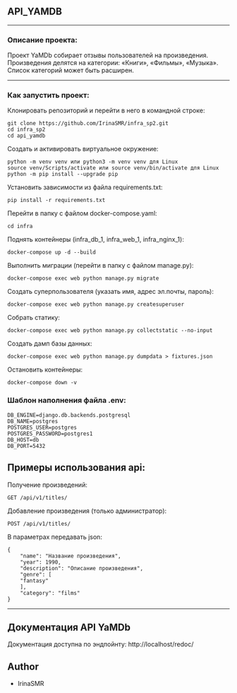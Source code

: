 ## API_YAMDB
***
### Описание проекта:

Проект YaMDb собирает отзывы пользователей на произведения. Произведения делятся на категории: «Книги», «Фильмы», «Музыка». Список категорий может быть расширен.

***
### Как запустить проект:

Клонировать репозиторий и перейти в него в командной строке:

```
git clone https://github.com/IrinaSMR/infra_sp2.git
cd infra_sp2
cd api_yamdb
```

Cоздать и активировать виртуальное окружение:

```
python -m venv venv или python3 -m venv venv для Linux
source venv/Scripts/activate или source venv/bin/activate для Linux
python -m pip install --upgrade pip
```

Установить зависимости из файла requirements.txt:

```
pip install -r requirements.txt
```

Перейти в папку с файлом docker-compose.yaml:

```
cd infra
```

Поднять контейнеры (infra_db_1, infra_web_1, infra_nginx_1):

```
docker-compose up -d --build
```

Выполнить миграции (перейти в папку с файлом manage.py):

```
docker-compose exec web python manage.py migrate
```

Создать суперпользователя (указать имя, адрес эл.почты, пароль):

```
docker-compose exec web python manage.py createsuperuser
```

Собрать статику:

```
docker-compose exec web python manage.py collectstatic --no-input
```

Создать дамп базы данных:

```
docker-compose exec web python manage.py dumpdata > fixtures.json
```

Остановить контейнеры:

```
docker-compose down -v
```

### Шаблон наполнения файла .env:

```
DB_ENGINE=django.db.backends.postgresql
DB_NAME=postgres
POSTGRES_USER=postgres
POSTGRES_PASSWORD=postgres1
DB_HOST=db
DB_PORT=5432
```

## Примеры использования api:

Получение произведений:

```
GET /api/v1/titles/
```

Добавление произведения (только администратор):

```
POST /api/v1/titles/
```

В параметрах передавать json:

```
{
    "name": "Название произведения",
    "year": 1990,
    "description": "Описание произведения",
    "genre": [
    "fantasy"
    ],
    "category": "films"
}
```

***
## Документация API YaMDb

Документация доступна по эндпойнту: http://localhost/redoc/

## Author
- IrinaSMR
